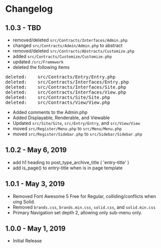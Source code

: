 # Changelog

## 1.0.3 - TBD
- removed/deleted `src/Contracts/Interfaces/Admin.php`
- changed `src/Contracts/Admin/Admin.php` to abstract
- removed/deleted `src/Contracts/Abstracts/Customize.php`
- added `src/Contracts/Customize/Customize.php`
- updated `/src/Framework`
- deleted the following items
<pre>
deleted:    src/Contracts/Entry/Entry.php
deleted:    src/Contracts/Interfaces/Entry.php
deleted:    src/Contracts/Interfaces/Site.php
deleted:    src/Contracts/Interfaces/View.php
deleted:    src/Contracts/Site/Site.php
deleted:    src/Contracts/View/View.php
</pre>
- Added comments to the Admin.php
- Added Displayable, Renderable, and Viewable
- Updated `src/Site/Site`, `src/Entry/Entry`, and `src/View/View`
- moved `src/Register/Menu.php` to `src/Menu/Menu.php`
- moved `src/Register/Sidebar.php` to `src/Sidebar/Sidebar.php`


## 1.0.2 - May 6, 2019
- add h1 heading to post_type_archive_title ( 'entry-title' )
- add is_page() to entry-title when is in page template

## 1.0.1 - May 3, 2019
- Removed Font Awesome 5 Free for Regular, colliding/conflicts when uing Solid.
- Removed `brands.css`, `brands.min.css`, `solid.css`, and `solid.min.css`
- Primary Navigation set depth 2, allowing only sub-menu only.

## 1.0.0 - May 1, 2019
- Initial Release
